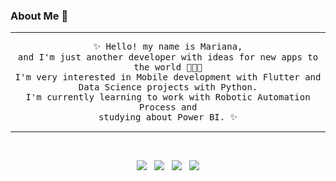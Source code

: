 ### About Me 🐣
<!--
**pralineso/pralineso** is a ✨ _special_ ✨ repository because its `README.md` (this file) appears on your GitHub profile.

Here are some ideas to get you started:

- 🔭 I’m currently working on ...
- 🌱 I’m currently learning ...
- 👯 I’m looking to collaborate on ...
- 🤔 I’m looking for help with ...
- 💬 Ask me about ...
- 📫 How to reach me: ...
- 😄 Pronouns: ...
- ⚡ Fun fact: ...
-->

------------

<p align="center">
	<samp>
		✨ Hello! my name is Mariana, 
    <br>
		and I'm just another developer with ideas for new apps to the world 👩🏾‍💻
		<br>
    I'm very interested in Mobile development with Flutter and 
    <br>
    Data Science projects with Python. 
    <br>
		I'm currently learning to work with Robotic Automation Process and  
		<br>
    		studying about Power BI. ✨
	</samp>
</p>

------------

<br>
<p align="center">
<a href="https://t.me/marianaps"><img src="https://img.shields.io/badge/telegram-%232CA5E0.svg?&style=for-the-badge&logo=telegram&logoColor=white" /></a>&nbsp;&nbsp; <a href="https://pralineso.page.link/linkedin"><img src="https://img.shields.io/badge/linkedin-%230077B5.svg?&style=for-the-badge&logo=linkedin&logoColor=white" /></a>&nbsp;&nbsp; <a href="https://www.github.com/pralineso/"><img src="https://img.shields.io/badge/github-black.svg?&style=for-the-badge&logo=github&logoColor=white" /></a> &nbsp;&nbsp;<a href="https://pralineso.page.link/git"><img src="https://img.shields.io/badge/portfolio-%2376D04B.svg?&style=for-the-badge" /> </a>
</p>




 
